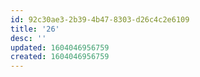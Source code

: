 ```yaml
---
id: 92c30ae3-2b39-4b47-8303-d26c4c2e6109
title: '26'
desc: ''
updated: 1604046956759
created: 1604046956759
---
```


